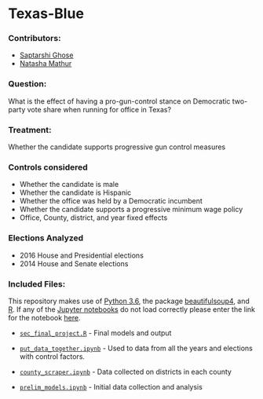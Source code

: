 # Texas-Blue

### Contributors:

- [Saptarshi Ghose](https://github.com/sghoseWI)
- [Natasha Mathur](https://github.com/natashamathur)

### Question: 

What is the effect of having a pro-gun-control stance on Democratic two-party vote share when running for office in Texas? 

### Treatment:

Whether the candidate supports progressive gun control measures

### Controls considered

* Whether the candidate is male
* Whether the candidate is Hispanic
* Whether the office was held by a Democratic incumbent
* Whether the candidate supports a progressive minimum wage policy
* Office, County, district, and year fixed effects 

### Elections Analyzed

* 2016 House and Presidential elections
* 2014 House and Senate elections

### Included Files:
This repository makes use of [Python 3.6](https://docs.python.org/3/), the package [beautifulsoup4](https://pypi.python.org/pypi/beautifulsoup4), and [R](https://www.r-project.org/). If any of the [Jupyter notebooks](http://jupyter.org/) do not load correctly please enter the link for the notebook [here](https://nbviewer.jupyter.org/).

* [`sec_final_project.R`](https://github.com/sghoseWI/Texas-Blue/blob/master/sec_final_project.R) - Final models and output

* [`put_data_together.ipynb`](https://github.com/sghoseWI/Texas-Blue/blob/master/put_data_together.ipynb) - Used to data from all the years and elections with control factors.

* [`county_scraper.ipynb`](https://github.com/sghoseWI/Texas-Blue/blob/master/county_scraper.ipynb) - Data collected on districts in each county

* [`prelim_models.ipynb`](https://github.com/sghoseWI/Texas-Blue/blob/master/prelim_model.ipynb) - Initial data collection and analysis







